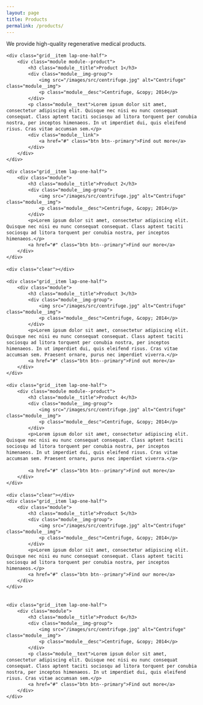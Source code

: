 ```yaml
---
layout: page
title: Products
permalink: /products/
---
```


We provide high-quality regenerative medical products.

<div class="grid">

	<div class="grid__item lap-one-half">
		<div class="module module--product">
			<h3 class="module__title">Product 1</h3>
			<div class="module__img-group">
				<img src="/images/src/centrifuge.jpg" alt="Centrifuge" class="module__img">
				<p class="module__desc">Centrifuge, &copy; 2014</p>
			</div>
			<p class="module__text">Lorem ipsum dolor sit amet, consectetur adipiscing elit. Quisque nec nisi eu nunc consequat consequat. Class aptent taciti sociosqu ad litora torquent per conubia nostra, per inceptos himenaeos. In ut imperdiet dui, quis eleifend risus. Cras vitae accumsan sem.</p>
			<div class="module__link">
				<a href="#" class="btn btn--primary">Find out more</a>
			</div>
		</div>
	</div>

	<div class="grid__item lap-one-half">
		<div class="module">
			<h3 class="module__title">Product 2</h3>
			<div class="module__img-group">
				<img src="/images/src/centrifuge.jpg" alt="Centrifuge" class="module__img">
				<p class="module__desc">Centrifuge, &copy; 2014</p>
			</div>
			<p>Lorem ipsum dolor sit amet, consectetur adipiscing elit. Quisque nec nisi eu nunc consequat consequat. Class aptent taciti sociosqu ad litora torquent per conubia nostra, per inceptos himenaeos.</p>
			<a href="#" class="btn btn--primary">Find our more</a>
		</div>
	</div>

	<div class="clear"></div>

	<div class="grid__item lap-one-half">
		<div class="module">
			<h3 class="module__title">Product 3</h3>
			<div class="module__img-group">
				<img src="/images/src/centrifuge.jpg" alt="Centrifuge" class="module__img">
				<p class="module__desc">Centrifuge, &copy; 2014</p>
			</div>
			<p>Lorem ipsum dolor sit amet, consectetur adipiscing elit. Quisque nec nisi eu nunc consequat consequat. Class aptent taciti sociosqu ad litora torquent per conubia nostra, per inceptos himenaeos. In ut imperdiet dui, quis eleifend risus. Cras vitae accumsan sem. Praesent ornare, purus nec imperdiet viverra.</p>
			<a href="#" class="btn btn--primary">Find out more</a>
		</div>
	</div>

	<div class="grid__item lap-one-half">
		<div class="module module--product">
			<h3 class="module__title">Product 4</h3>
			<div class="module__img-group">
				<img src="/images/src/centrifuge.jpg" alt="Centrifuge" class="module__img">
				<p class="module__desc">Centrifuge, &copy; 2014</p>
			</div>
			<p>Lorem ipsum dolor sit amet, consectetur adipiscing elit. Quisque nec nisi eu nunc consequat consequat. Class aptent taciti sociosqu ad litora torquent per conubia nostra, per inceptos himenaeos. In ut imperdiet dui, quis eleifend risus. Cras vitae accumsan sem. Praesent ornare, purus nec imperdiet viverra.</p>
			
			<a href="#" class="btn btn--primary">Find out more</a>
		</div>
	</div>

	<div class="clear"></div>
	<div class="grid__item lap-one-half">
		<div class="module">
			<h3 class="module__title">Product 5</h3>
			<div class="module__img-group">
				<img src="/images/src/centrifuge.jpg" alt="Centrifuge" class="module__img">
				<p class="module__desc">Centrifuge, &copy; 2014</p>
			</div>
			<p>Lorem ipsum dolor sit amet, consectetur adipiscing elit. Quisque nec nisi eu nunc consequat consequat. Class aptent taciti sociosqu ad litora torquent per conubia nostra, per inceptos himenaeos.</p>
			<a href="#" class="btn btn--primary">Find our more</a>
		</div>
	</div>


	<div class="grid__item lap-one-half">
		<div class="module">
			<h3 class="module__title">Product 6</h3>
			<div class="module__img-group">
				<img src="/images/src/centrifuge.jpg" alt="Centrifuge" class="module__img">
				<p class="module__desc">Centrifuge, &copy; 2014</p>
			</div>
			<p class="module__text">Lorem ipsum dolor sit amet, consectetur adipiscing elit. Quisque nec nisi eu nunc consequat consequat. Class aptent taciti sociosqu ad litora torquent per conubia nostra, per inceptos himenaeos. In ut imperdiet dui, quis eleifend risus. Cras vitae accumsan sem.</p>
			<a href="#" class="btn btn--primary">Find out more</a>
		</div>
	</div>

</div>